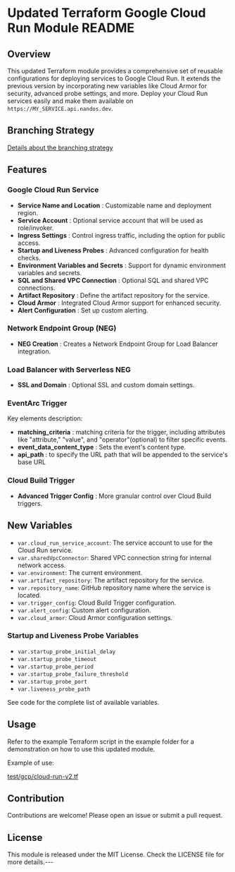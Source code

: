 # Updated Terraform Google Cloud Run Module README

## Overview

This updated Terraform module provides a comprehensive set of reusable configurations for deploying services to Google Cloud Run. It extends the previous version by incorporating new variables like Cloud Armor for security, advanced probe settings, and more. Deploy your Cloud Run services easily and make them available on `https://MY_SERVICE.api.nandos.dev`.

## Branching Strategy

[Details about the branching strategy](https://chat.openai.com/cloud-cloudbuild-trigger/README.md)

## Features

### Google Cloud Run Service

- **Service Name and Location** : Customizable name and deployment region.
- **Service Account** : Optional service account that will be used as role/invoker.
- **Ingress Settings** : Control ingress traffic, including the option for public access.
- **Startup and Liveness Probes** : Advanced configuration for health checks.
- **Environment Variables and Secrets** : Support for dynamic environment variables and secrets.
- **SQL and Shared VPC Connection** : Optional SQL and shared VPC connections.
- **Artifact Repository** : Define the artifact repository for the service.
- **Cloud Armor** : Integrated Cloud Armor support for enhanced security.
- **Alert Configuration** : Set up custom alerting.

### Network Endpoint Group (NEG)

- **NEG Creation** : Creates a Network Endpoint Group for Load Balancer integration.

### Load Balancer with Serverless NEG

- **SSL and Domain** : Optional SSL and custom domain settings.

### EventArc Trigger

Key elements description:

- **matching_criteria** : matching criteria for the trigger, including attributes like "attribute," "value", and "operator"(optional) to filter specific events.
- **event_data_content_type** : Sets the event's content type.
- **api_path** : to specify the URL path that will be appended to the service's base URL

### Cloud Build Trigger

- **Advanced Trigger Config** : More granular control over Cloud Build triggers.

## New Variables

- `var.cloud_run_service_account`: The service account to use for the Cloud Run service.
- `var.sharedVpcConnector`: Shared VPC connection string for internal network access.
- `var.environment`: The current environment.
- `var.artifact_repository`: The artifact repository for the service.
- `var.repository_name`: GitHub repository name where the service is located.
- `var.trigger_config`: Cloud Build Trigger configuration.
- `var.alert_config`: Custom alert configuration.
- `var.cloud_armor`: Cloud Armor configuration settings.

### Startup and Liveness Probe Variables

- `var.startup_probe_initial_delay`
- `var.startup_probe_timeout`
- `var.startup_probe_period`
- `var.startup_probe_failure_threshold`
- `var.startup_probe_port`
- `var.liveness_probe_path`

See code for the complete list of available variables.

## Usage

Refer to the example Terraform script in the example folder for a demonstration on how to use this updated module.

Example of use:

[test/gcp/cloud-run-v2.tf](https://chat.openai.com/test/gcp/cloud-run-v2.tf)

## Contribution

Contributions are welcome! Please open an issue or submit a pull request.

## License

This module is released under the MIT License. Check the LICENSE file for more details.---
